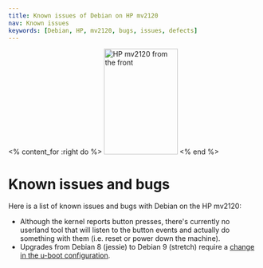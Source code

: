 ```yaml
---
title: Known issues of Debian on HP mv2120
nav: Known issues
keywords: [Debian, HP, mv2120, bugs, issues, defects]
---
```


<% content_for :right do %>
<img src = "../images/r_mv2120_front.jpg" class="border" alt="HP mv2120 from the front" width="148" height="212" />
<% end %>

<h1>Known issues and bugs</h1>

Here is a list of known issues and bugs with Debian on the HP mv2120:

<ul>

<li>Although the kernel reports button presses, there's currently no
userland tool that will listen to the button events and actually do
something with them (i.e. reset or power down the machine).</li>

<li>Upgrades from Debian 8 (jessie) to Debian 9 (stretch) require a <a
href="../uboot-config">change in the u-boot configuration</a>.</li>

</ul>

